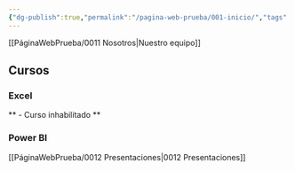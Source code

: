 ```yaml
---
{"dg-publish":true,"permalink":"/pagina-web-prueba/001-inicio/","tags":["gardenEntry"]}
---
```




[[PáginaWebPrueba/0011 Nosotros\|Nuestro equipo]]

## Cursos
### Excel
** - Curso inhabilitado **
### Power BI

[[PáginaWebPrueba/0012 Presentaciones\|0012 Presentaciones]]

